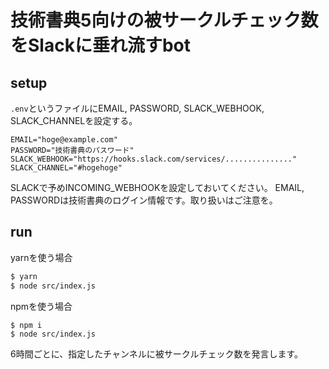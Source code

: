 # 技術書典5向けの被サークルチェック数をSlackに垂れ流すbot

## setup

`.env`というファイルにEMAIL, PASSWORD, SLACK_WEBHOOK, SLACK_CHANNELを設定する。

```
EMAIL="hoge@example.com"
PASSWORD="技術書典のパスワード"
SLACK_WEBHOOK="https://hooks.slack.com/services/..............."
SLACK_CHANNEL="#hogehoge"
```

SLACKで予めINCOMING_WEBHOOKを設定しておいてください。
EMAIL, PASSWORDは技術書典のログイン情報です。取り扱いはご注意を。

## run

yarnを使う場合

```sh
$ yarn
$ node src/index.js
```

npmを使う場合

```
$ npm i
$ node src/index.js
```

6時間ごとに、指定したチャンネルに被サークルチェック数を発言します。
